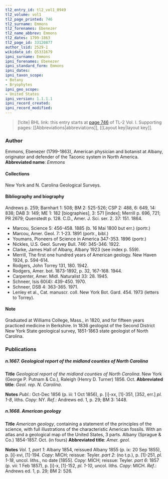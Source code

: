 ```yaml
---
tl2_entry_id: tl2_vol1_0949
tl2_volume: vol1
tl2_page_printed: 746
tl2_surname: Emmons
tl2_forenames: Ebenezer
tl2_name_abbrev: Emmons
tl2_dates: 1799-1863
tl2_page_id: 33120877
author_lsid: 2529-1
wikidata_id: Q5331679
ipni_surname: Emmons
ipni_forenames: Ebenezer
ipni_standard_form: Emmons
ipni_dates: 
ipni_taxon_scope: 
- Botany
- Bryophytes
ipni_geo_scope: 
- United States
ipni_version: 1.1.1.1
ipni_record_created: 
ipni_record_modified:
---
```



> [!cite] BHL link: this entry starts at [page 746](https://www.biodiversitylibrary.org/page/33120877) of TL-2 Vol. I.
> Supporting pages: [[Abbreviations|abbreviations]], [[Layout key|layout key]].

### Author

Emmons, Ebenezer (1799-1863), American physician and botanist at Albany, originator and defender of the Taconic system in North America. 
**Abbreviated name**: *Emmons*

#### Collections

New York and N. Carolina Geological Surveys.

#### Bibliography and biography

Andrews p. 259; Barnhart 1: 508; BM 2: 525-526; CSP 2: 488, 6: 649, 14: 838; DAB 3: 149; ME 1: 182 \[biographies\], 3: 571 \[index\]; Merrill p. 696, 721; PR 2679; Quenstedt p. 128. C.D., Amer. J. Sci. ser. 2. 37: 151. 1864.
- Marcou, Science 5: 456-458. 1885 (b. 16 Mai 1800 but err.) (portr.)
- Marcou, Amer. Geol. 7: 1-23. 1891 (portr., bibl.)
- Youmans, Pioneers of Science in America 347-353. 1896 (portr.)
- Nickles, U.S. Geol. Survey Bull. 746: 345-346. 1922.
- Clarke, James Hall of Albany, Albany 1923 (see index p. 559).
- Merrill, The first one hundred years of American geology. New Haven 1924, p. 594-614.
- Rodgers, John Torrey 131, 180. 1942.
- Rodgers, Amer. bot. 1873-1892, p. 32, 167-168. 1944.
- Carpenter, Amer. Midl. Naturalist 33: 28. 1945.
- Schneer, Isis 60(4): 439-450. 1970.
- Schneer, DSB 4: 363-365. 1971.
- Lenley et al., Cat. manuscr. coll. New York Bot. Gard. 454. 1973 (letters to Torrey).

#### Note

Graduated at Williams College, Mass., in 1820, and for fifteen years practiced medicine in Berkshire. In 1836 geologist of the Second District New York State geological survey, 1851-1863 state geologist of North Carolina.

### Publications

##### n.1667. Geological report of the midland counties of North Carolina

**Title**
*Geological report of the midland counties of North Carolina*. New York (George P. Putnam & Co.), Raleigh (Henry D. Turner) 1856. Oct.
**Abbreviated title**: *Geol. rep. N. Carolina*.

**Notes**
*Publ*.: Oct-Dec 1856 (p. iii: 1 Oct 1856), p. \[i\]-xx, \[1\]-351, \[352, err.\] *pl. 1-8*, liths.
*Copy*: NY.
*Ref*.: Andrews ed. 1, p. 29; BM 3: 1448.

##### n.1668. American geology

**Title**
*American geology*, containing a statement of the principles of the science, with full illustrations of the characteristic American fossils. With an atlas and a geological map of the United States, 3 parts. Albany (Sprague & Co.) 1854-1857. Oct. (in fours)
**Abbreviated title**: *Amer. geol.*

**Notes**
*Vol. 1, part 1*: Albany 1854, reissued Albany 1855 (p. ix: 20 Sep 1855), p. \[i\]-xvi, \[1\]-194.
*Copy*: MICH; reissue: Teyler.
*part 2*: (no t.p.), p. \[1\]-251, *pl. 1-18*, uncol. liths., no date \[1855\]. *Copy*: MICH; reissue: Teyler.
*part 6*: 1857 (p. vii: 1 Feb 1857), p. \[i\]-x, \[1\]-152, *pl. 1-10*, uncol. liths. *Copy*: MICH.
*Ref*.: Andrews ed. 1, p. 29; BM 2: 526.

